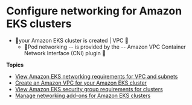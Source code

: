 # Configure networking for Amazon EKS clusters<a name="eks-networking"></a>

* 👀your Amazon EKS cluster is created | VPC 👀
  * 👀Pod networking -- is provided by the -- Amazon VPC Container Network Interface (CNI) plugin 👀

**Topics**
+ [View Amazon EKS networking requirements for VPC and subnets](network-reqs.md)
+ [Create an Amazon VPC for your Amazon EKS cluster](creating-a-vpc.md)
+ [View Amazon EKS security group requirements for clusters](sec-group-reqs.md)
+ [Manage networking add\-ons for Amazon EKS clusters](eks-networking-add-ons.md)